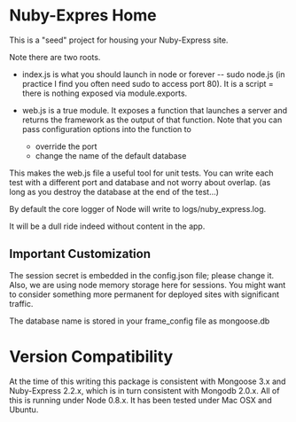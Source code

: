 # Nuby-Expres Home

This is a "seed" project for housing your Nuby-Express site.

Note there are two roots.

 * index.js is what you should launch in node or forever -- sudo node.js
   (in practice I find you often need sudo to access port 80). It is a script = there is nothing exposed
   via module.exports.

 * web.js is a true module. It exposes a function that launches a server and returns the framework as the output
   of that function. Note that you can pass configuration options into the function to
    * override the port
    * change the name of the default database

This makes the web.js file a useful tool for unit tests. You can write each test with a different port
and database and not worry about overlap. (as long as you destroy the database at the end of the test...)

By default the core logger of Node will write to logs/nuby_express.log.

It will be a dull ride indeed without content in the app.

## Important Customization

The session secret is embedded in the config.json file; please change it.
Also, we are using node memory storage here for sessions.
You might want to consider something more permanent for deployed sites with significant traffic.

The database name is stored in your frame_config file as mongoose.db

# Version Compatibility

At the time of this writing this package is consistent with Mongoose 3.x and Nuby-Express 2.2.x,
which is in turn consistent with Mongodb 2.0.x. All of this is running under Node 0.8.x.
It has been tested under Mac OSX and Ubuntu. 